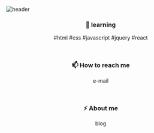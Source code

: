 ![header](https://capsule-render.vercel.app/api?type=wave&color=auto&height=300&section=header&text=Yeeun%Lee&fontSize=90)


<h3 align="center"> 🌱 learning  </h3>
<p align="center">
#html #css #javascript #jquery #react
</p>
<br>
<h3 align="center"> 📫 How to reach me </h3>
<p align="center"> e-mail </p>
<br>
<h3 align="center"> ⚡ About me </h3>
<p align="center"> blog </p>

<!--
**yegri/yegri** is a ✨ _special_ ✨ repository bec![Uploading github_readme.jpg…]()
ause its `README.md` (this file) appears on your GitHub profile.

Here are some ideas to get you started:

- 🔭 I’m currently working on ...
- 🌱 I’m currently learning ...
- 👯 I’m looking to collaborate on ...
- 🤔 I’m looking for help with ...
- 💬 Ask me about ...
- 📫 How to reach me: ...
- 😄 Pronouns: ...
- ⚡ Fun fact: ...
-->
